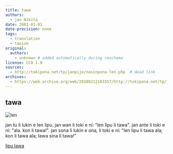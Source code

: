 ```yaml
---
title: tawa
authors:
  - jan Nikita
date: 2001-01-01
date-precision: none
tags:
  - translation
  - taoism
original:
  authors:
    - unknown # added automatically during reschema
license: CC0 1.0
sources:
  - http://tokipona.net/tp/janpije/nasinpona-len.php  # dead link
archives:
  - https://web.archive.org/web/20180212103357/http://tokipona.net/tp/janpije/nasinpona-len.php
---
```


## tawa

![len](https://web.archive.org/web/20180212103357im_/http://tokipona.net/tp/janpije/texts/nasinpona/len.png)

jan tu li lukin e len lipu. jan wan li toki e ni: "len lipu li tawa". jan ante li toki e ni: "ala. kon li tawa!". jan sona li lukin e ona, li toki e ni: "len lipu li tawa ala; kon li tawa ala; lawa sina li tawa!"

[lipu lawa](./nasin-pona-nasin.md)
